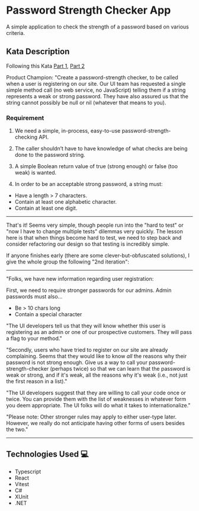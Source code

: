# Password Strength Checker App

A simple application to check the strength of a password based on various criteria.

## Kata Description

Following this Kata [Part 1](https://agileforall.com/the-password-strength-checker-design-kata-part-1/), [Part 2](https://agileforall.com/the-password-strength-checker-design-kata-part-2/)

Product Champion: "Create a password-strength checker, to be called when a user is registering on our site. Our UI team has requested a single simple method call (no web service, no JavaScript) telling them if a string represents a weak or strong password. They have also assured us that the string cannot possibly be null or nil (whatever that means to you).

### Requirement

1. We need a simple, in-process, easy-to-use password-strength-checking API. 

2. The caller shouldn’t have to have knowledge of what checks are being done to the password string.

3. A simple Boolean return value of true (strong enough) or false (too weak) is wanted.

4. In order to be an acceptable strong password, a string must:

* Have a length > 7 characters.
* Contain at least one alphabetic character.
* Contain at least one digit.

----

That's it! Seems very simple, though people run into the "hard to test" or "now I have to change multiple tests" dilemmas very quickly. The lesson here is that when things become hard to test, we need to step back and consider refactoring our design so that testing is incredibly simple.

If anyone finishes early (there are some clever-but-obfuscated solutions), I give the whole group the following "2nd iteration":

----

"Folks, we have new information regarding user registration:

First, we need to require stronger passwords for our admins.
Admin passwords must also...
* Be > 10 chars long
* Contain a special character

"The UI developers tell us that they will know whether this user is registering as an admin or one of our prospective customers. They will pass a flag to your method."

"Secondly, users who have tried to register on our site are already complaining. Seems that they would like to know *all* the reasons why their password is not strong enough. Give us a way to call your password-strength-checker (perhaps twice) so that we can learn that the password is weak or strong, and if it's weak, all the reasons why it's weak (i.e., not just the first reason in a list)."

"The UI developers suggest that they are willing to call your code once or twice. You can provide them with the list of weaknesses in whatever form you deem appropriate. The UI folks will do what it takes to internationalize."

"Please note: Other stronger rules may apply to either user-type later. However, we really do not anticipate having other forms of users besides the two."

----

## Technologies Used 💻

- Typescript
- React
- Vitest
- C#
- XUnit
- .NET


